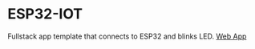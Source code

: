 # ESP32-IOT
Fullstack app template that connects to ESP32 and blinks LED. 
[Web App](https://github.com/ocable/ESP32-IOT")
